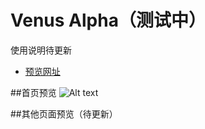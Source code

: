 # Venus Alpha（测试中）

使用说明待更新
* [预览网址](http://muwenzi.com)

##首页预览
![Alt text](https://github.com/muwenzi/photography-website/blob/master/public/img/preview.jpg)

##其他页面预览（待更新）



